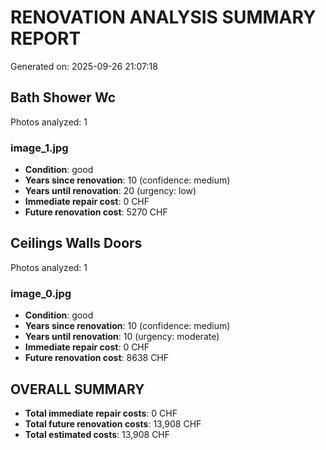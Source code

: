 # RENOVATION ANALYSIS SUMMARY REPORT
Generated on: 2025-09-26 21:07:18

## Bath Shower Wc
Photos analyzed: 1

### image_1.jpg
- **Condition**: good
- **Years since renovation**: 10 (confidence: medium)
- **Years until renovation**: 20 (urgency: low)
- **Immediate repair cost**: 0 CHF
- **Future renovation cost**: 5270 CHF

## Ceilings Walls Doors
Photos analyzed: 1

### image_0.jpg
- **Condition**: good
- **Years since renovation**: 10 (confidence: medium)
- **Years until renovation**: 10 (urgency: moderate)
- **Immediate repair cost**: 0 CHF
- **Future renovation cost**: 8638 CHF

## OVERALL SUMMARY
- **Total immediate repair costs**: 0 CHF
- **Total future renovation costs**: 13,908 CHF
- **Total estimated costs**: 13,908 CHF
